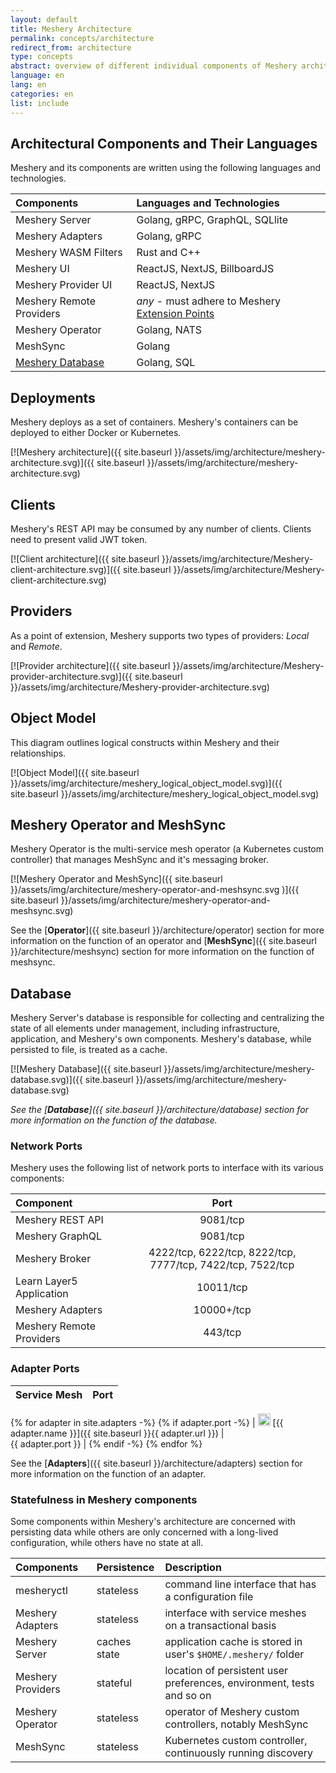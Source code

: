 ```yaml
---
layout: default
title: Meshery Architecture
permalink: concepts/architecture
redirect_from: architecture
type: concepts
abstract: overview of different individual components of Meshery architecture and how they interact as a system.
language: en
lang: en
categories: en
list: include
---
```


## Architectural Components and Their Languages

Meshery and its components are written using the following languages and technologies.

| Components                                    | Languages and Technologies                                                        |
| :-------------------------------------------- | :-------------------------------------------------------------------------------- |
| Meshery Server                                | Golang, gRPC, GraphQL, SQLlite                                                    |
| Meshery Adapters                              | Golang, gRPC                                                                      |
| Meshery WASM Filters                          | Rust and C++                                                                      |
| Meshery UI                                    | ReactJS, NextJS, BillboardJS                                                      |
| Meshery Provider UI                           | ReactJS, NextJS                                                                   |
| Meshery Remote Providers                      | _any_ - must adhere to Meshery [Extension Points]({{site.baseurl}}/extensibility}}) |
| Meshery Operator                              | Golang, NATS                                                                      |
| MeshSync                                      | Golang                                                                            |
| [Meshery Database](#database)                 | Golang, SQL                                                                       |

## Deployments

Meshery deploys as a set of containers. Meshery's containers can be deployed to either Docker or Kubernetes.

[![Meshery architecture]({{ site.baseurl }}/assets/img/architecture/meshery-architecture.svg)]({{ site.baseurl }}/assets/img/architecture/meshery-architecture.svg)

## Clients

Meshery's REST API may be consumed by any number of clients. Clients need to present valid JWT token.

[![Client architecture]({{ site.baseurl }}/assets/img/architecture/Meshery-client-architecture.svg)]({{ site.baseurl }}/assets/img/architecture/Meshery-client-architecture.svg)

## Providers

As a point of extension, Meshery supports two types of providers: _Local_ and _Remote_.

[![Provider architecture]({{ site.baseurl }}/assets/img/architecture/Meshery-provider-architecture.svg)]({{ site.baseurl }}/assets/img/architecture/Meshery-provider-architecture.svg)

## Object Model

This diagram outlines logical constructs within Meshery and their relationships.

[![Object Model]({{ site.baseurl }}/assets/img/architecture/meshery_logical_object_model.svg)]({{ site.baseurl }}/assets/img/architecture/meshery_logical_object_model.svg)

## Meshery Operator and MeshSync

Meshery Operator is the multi-service mesh operator (a Kubernetes custom controller) that manages MeshSync and it's messaging broker.

[![Meshery Operator and MeshSync]({{ site.baseurl }}/assets/img/architecture/meshery-operator-and-meshsync.svg
)]({{ site.baseurl }}/assets/img/architecture/meshery-operator-and-meshsync.svg)

See the [**Operator**]({{ site.baseurl }}/architecture/operator) section for more information on the function of an operator and [**MeshSync**]({{ site.baseurl }}/architecture/meshsync) section for more information on the function of meshsync.

## Database

Meshery Server's database is responsible for collecting and centralizing the state of all elements under management, including infrastructure, application, and Meshery's own components. Meshery's database, while persisted to file, is treated as a cache.

[![Meshery Database]({{ site.baseurl }}/assets/img/architecture/meshery-database.svg)]({{ site.baseurl }}/assets/img/architecture/meshery-database.svg)

_See the [**Database**]({{ site.baseurl }}/architecture/database) section for more information on the function of the database._

### **Network Ports**

Meshery uses the following list of network ports to interface with its various components:

|       Component          |                            Port 							   |
| :----------------------- | :-----------------------------------------------------------: |
| Meshery REST API         |        9081/tcp                  							   |
| Meshery GraphQL          |        9081/tcp                  							   |
| Meshery Broker           |  4222/tcp, 6222/tcp, 8222/tcp, 7777/tcp, 7422/tcp, 7522/tcp   |
| Learn Layer5 Application |        10011/tcp                							   |
| Meshery Adapters         |        10000+/tcp               							   |
| Meshery Remote Providers |        443/tcp                  							   |

### **Adapter Ports**

| Service Mesh | Port |
| :----------- | ---: |
{% for adapter in site.adapters -%}
{% if adapter.port -%}
| <img src="{{ adapter.image }}" style="width:20px" /> [{{ adapter.name }}]({{ site.baseurl }}{{ adapter.url }}) |&nbsp; &nbsp; &nbsp; &nbsp; &nbsp; &nbsp; &nbsp; &nbsp; &nbsp; &nbsp; &nbsp; &nbsp; &nbsp; &nbsp; &nbsp;&nbsp; &nbsp; &nbsp; &nbsp; &nbsp; &nbsp; {{ adapter.port }} |
{% endif -%}
{% endfor %}

See the [**Adapters**]({{ site.baseurl }}/architecture/adapters) section for more information on the function of an adapter.

### **Statefulness in Meshery components**

Some components within Meshery's architecture are concerned with persisting data while others are only
concerned with a long-lived configuration, while others have no state at all.

| Components        | Persistence  | Description                                                           |
| :---------------- | :----------- | :-------------------------------------------------------------------- |
| mesheryctl        | stateless    | command line interface that has a configuration file                  |
| Meshery Adapters  | stateless    | interface with service meshes on a transactional basis                |
| Meshery Server    | caches state | application cache is stored in user's `$HOME/.meshery/` folder        |
| Meshery Providers | stateful     | location of persistent user preferences, environment, tests and so on |
| Meshery Operator  | stateless    | operator of Meshery custom controllers, notably MeshSync              |
| MeshSync          | stateless    | Kubernetes custom controller, continuously running discovery          |
